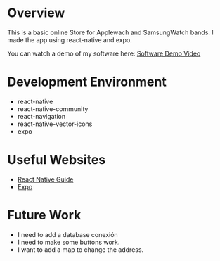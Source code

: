 # Overview

This is a basic online Store for Applewach and SamsungWatch bands. I made the app using react-native and expo.

You can watch a demo of my software here: [Software Demo Video](https://youtu.be/E1fG50bg0KI)

# Development Environment

- react-native
- react-native-community
- react-navigation
- react-native-vector-icons
- expo

# Useful Websites

- [React Native Guide](https://reactnative.dev/docs/getting-started)
- [Expo](https://expo.dev/)

# Future Work

- I need to add a database conexión
- I need to make some buttons work.
- I want to add a map to change the address.
